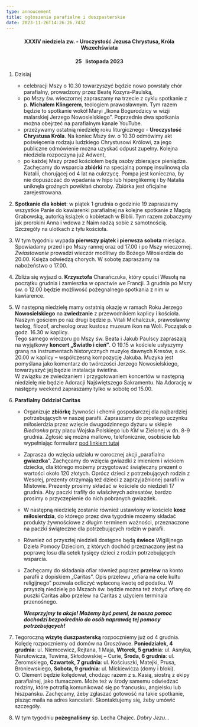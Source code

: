 ```yaml
---
type: annoucement
title: ogłoszenia parafialne i duszpasterskie
date: 2023-11-26T14:26:26.743Z
---
```

<h4 style="text-align:center;">XXXIV niedziela zw. - Uroczystość Jezusa Chrystusa, Króla Wszechświata</h4>

<h4 style="text-align:center;">25   <!--\[endif]-->listopada 2023</h4>

1. Dzisiaj

   * celebracji Mszy o 10.30 towarzyszyć będzie nowo powstały chór parafialny, prowadzony przez Beatę Kozyra-Paulską,
   * po Mszy św. wieczornej zapraszamy na trzecie z cyklu spotkanie z p. **Michałem Klingerem**, teologiem prawosławnym. Tym razem będzie to spotkanie wokół Maryi „Ikona Bogurodzicy w wizji malarskiej Jerzego Nowosielskiego”. Poprzednie dwa spotkania można obejrzeć na parafialnym kanale YouTube.
   * przeżywamy ostatnią niedzielę roku liturgicznego - **Uroczystość Chrystusa Króla**. Na koniec Mszy św. o 10.30 odmówimy akt poświęcenia rodzaju ludzkiego Chrystusowi Królowi, za jego publiczne odmówienie można uzyskać odpust zupełny. Kolejna niedziela rozpoczyna już Adwent,
   * po każdej Mszy przed kościołem będą osoby zbierające pieniądze.  Zachęcamy do wsparcia **zbiórki** na specjalną pompę insulinową dla Natalii, chorującej od 4 lat na cukrzycę. Pompa jest konieczna, by nie dopuszczać do wpadania w hipo lub hiperglikemię i by Natalia uniknęła groźnych powikłań choroby. Zbiórka jest oficjalne zarejestrowana.
2. **Spotkanie dla kobiet**: w piątek 1 grudnia o godzinie 19 zapraszamy wszystkie Panie do kawiarenki parafialnej na kolejne spotkanie z Magdą Grabowską, autorką książek o kobietach w Biblii. Tym razem zobaczymy jak prorokini Anna i wdowa z Naim radzą sobie z samotnością. Szczegóły na ulotkach z tyłu kościoła.
3. W tym tygodniu wypada **pierwszy piątek i pierwsza sobota** miesiąca. Spowiadamy przed i po Mszy rannej oraz od 17.00 i po Mszy wieczornej. *Zwiastowanie* prowadzi wieczór modlitwy do Bożego Miłosierdzia do 20.00. Księża odwiedzą chorych. W sobotę zapraszamy na nabożeństwo o 17.00.
4. Zbliża się wyjazd o. **Krzysztofa** Charańczuka, który opuści Wesołą na początku grudnia i zamieszka w opactwie we Francji. 3 grudnia po Mszy św. o 12.00 będzie możliwość pożegnalnego spotkania z nim w kawiarence.
5. W następną niedzielę mamy ostatnią okazję w ramach Roku Jerzego **Nowosielskiego** na **zwiedzanie** z przewodnikiem kaplicy i kościoła. Naszym gościem po raz drugi będzie p. Vitali Michalczuk, prawosławny teolog, filozof, archeolog oraz kustosz muzeum ikon na Woli. Początek o godz. 16.30 w kaplicy.\
   Tego samego wieczoru po Mszy św. Beata i Jakub Paulscy zapraszają na wyjątkowy **koncert „Światło i cień”**. O 19.15 w kościele usłyszymy graną na instrumentach historycznych muzykę dawnych Kresów, a ok. 20.00 w kaplicy – współczesną kompozycję Jakuba. Muzyka jest pomyślana jako komentarz do twórczości Jerzego Nowosielskiego, towarzyszyć jej będzie instalacja świetlna.\
   W związku ze zwiedzaniem i przygotowaniem koncertów w następną niedzielę nie będzie Adoracji Najświętszego Sakramentu. Na Adorację w następny weekend zapraszamy tylko w sobotę od 15.00.
6. **Parafialny Oddział Caritas**

   * Organizuje **zbiórkę** żywności i chemii gospodarczej dla najbardziej potrzebujących w naszej parafii. Zapraszamy do prostego uczynku miłosierdzia przez wzięcie dwugodzinnego dyżuru w sklepie *Biedronka* przy placu Wojska Polskiego lub *KM* w Zielonej w dn. 8-9 grudnia. Zgłosić się można mailowo, telefonicznie, osobiście lub wypełniając formularz [pod linkiem tutaj](https://docs.google.com/spreadsheets/d/1RSpQCfjW1IYQPEgxafVDc_ZMkK5856uv/edit?usp=sharing&ouid=115763822647869875000&rtpof=true&sd=true)
   * Zaprasza do wzięcia udziału w corocznej akcji „parafialna **gwiazdka**”. Zachęcamy do wzięcia gwiazdki z imieniem i wiekiem dziecka, dla którego możemy przygotować świąteczny prezent o wartości około 120 złotych. Oprócz dzieci z potrzebujących rodzin z Wesołej, prezenty otrzymają też dzieci z zaprzyjaźnionej parafii w Mistowie. Prezenty prosimy składać w kościele do niedzieli 17 grudnia. Aby paczki trafiły do właściwych adresatów, bardzo prosimy o przyczepienie do nich pobranych gwiazdek.
   * W następną niedzielę zostanie również ustawiony w kościele **kosz miłosierdzia**, do którego przez dwa tygodnie możemy składać produkty żywnościowe z długim terminem ważności, przeznaczone na paczki świąteczne dla potrzebujących rodzin w parafii.
   * Również od przyszłej niedzieli dostępne będą **świece** Wigilijnego Dzieła Pomocy Dzieciom, z których dochód przeznaczony jest na poprawę losu dla setek tysięcy dzieci z rodzin potrzebujących wsparcia.
   * Zachęcamy do składania ofiar również poprzez **przelew** na konto parafii z dopiskiem „Caritas”. Opis przelewu „ofiara na cele kultu religijnego” pozwala odliczyć wpłaconą kwotę od podatku. W przyszłą niedzielę po Mszach św. będzie można też złożyć ofiarę do puszki Caritas albo przelew na Caritas z użyciem terminala przenośnego.

     ***Wesprzyjmy te akcje! Możemy być pewni, że nasza pomoc dochodzi bezpośrednio do osób naprawdę tej pomocy potrzebujących!***
7. Tegoroczną **wizytę duszpasterską** rozpoczniemy już od 4 grudnia. Kolędę rozpoczniemy od domów na Groszówce. **Poniedziałek, 4 grudnia**: ul. Niemcewicz, Rejtana, 1 Maja, **Wtorek, 5 grudnia**: ul. Asnyka, Narutowicza, Tuwima, Skłodowskiej – Curie, **Środa, 6 grudnia**: ul. Żeromskiego, **Czwartek, 7 grudnia**: ul. Kościuszki, Matejki, Prusa, Broniewskiego, **Sobota, 9 grudnia**: ul. Mickiewicza (domy i bloki).\
   O. Clement będzie kolędował, chodząc razem z s. Kasią, siostrą z ekipy parafialnej, jako tłumaczem. Może też w środy samemu odwiedzać rodziny, które potrafią komunikować się po francusku, angielsku lub hiszpańsku. Zachęcamy, żeby zgłaszać gotowość na takie spotkanie, pisząc maila na adres kancelarii. Skontaktujemy się, żeby umówić szczegóły.
8. W tym tygodniu **pożegnaliśmy** śp. Lecha Chajec. *Dobry Jezu…*



<!--EndFragment-->